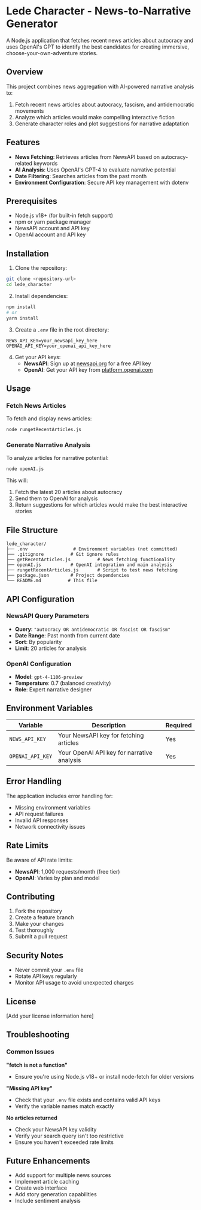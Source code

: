 # Lede Character - News-to-Narrative Generator

A Node.js application that fetches recent news articles about autocracy and uses OpenAI's GPT to identify the best candidates for creating immersive, choose-your-own-adventure stories.

## Overview

This project combines news aggregation with AI-powered narrative analysis to:

1. Fetch recent news articles about autocracy, fascism, and antidemocratic movements
2. Analyze which articles would make compelling interactive fiction
3. Generate character roles and plot suggestions for narrative adaptation

## Features

- **News Fetching**: Retrieves articles from NewsAPI based on autocracy-related keywords
- **AI Analysis**: Uses OpenAI's GPT-4 to evaluate narrative potential
- **Date Filtering**: Searches articles from the past month
- **Environment Configuration**: Secure API key management with dotenv

## Prerequisites

- Node.js v18+ (for built-in fetch support)
- npm or yarn package manager
- NewsAPI account and API key
- OpenAI account and API key

## Installation

1. Clone the repository:

```bash
git clone <repository-url>
cd lede_character
```

2. Install dependencies:

```bash
npm install
# or
yarn install
```

3. Create a `.env` file in the root directory:

```env
NEWS_API_KEY=your_newsapi_key_here
OPENAI_API_KEY=your_openai_api_key_here
```

4. Get your API keys:
   - **NewsAPI**: Sign up at [newsapi.org](https://newsapi.org/) for a free API key
   - **OpenAI**: Get your API key from [platform.openai.com](https://platform.openai.com/)

## Usage

### Fetch News Articles

To fetch and display news articles:

```bash
node rungetRecentArticles.js
```

### Generate Narrative Analysis

To analyze articles for narrative potential:

```bash
node openAI.js
```

This will:

1. Fetch the latest 20 articles about autocracy
2. Send them to OpenAI for analysis
3. Return suggestions for which articles would make the best interactive stories

## File Structure

```
lede_character/
├── .env                 # Environment variables (not committed)
├── .gitignore          # Git ignore rules
├── getRecentArticles.js          # News fetching functionality
├── openAI.js           # OpenAI integration and main analysis
├── rungetRecentArticles.js       # Script to test news fetching
├── package.json        # Project dependencies
└── README.md          # This file
```

## API Configuration

### NewsAPI Query Parameters

- **Query**: `"autocracy OR antidemocratic OR fascist OR fascism"`
- **Date Range**: Past month from current date
- **Sort**: By popularity
- **Limit**: 20 articles for analysis

### OpenAI Configuration

- **Model**: `gpt-4-1106-preview`
- **Temperature**: 0.7 (balanced creativity)
- **Role**: Expert narrative designer

## Environment Variables

| Variable         | Description                                | Required |
| ---------------- | ------------------------------------------ | -------- |
| `NEWS_API_KEY`   | Your NewsAPI key for fetching articles     | Yes      |
| `OPENAI_API_KEY` | Your OpenAI API key for narrative analysis | Yes      |

## Error Handling

The application includes error handling for:

- Missing environment variables
- API request failures
- Invalid API responses
- Network connectivity issues

## Rate Limits

Be aware of API rate limits:

- **NewsAPI**: 1,000 requests/month (free tier)
- **OpenAI**: Varies by plan and model

## Contributing

1. Fork the repository
2. Create a feature branch
3. Make your changes
4. Test thoroughly
5. Submit a pull request

## Security Notes

- Never commit your `.env` file
- Rotate API keys regularly
- Monitor API usage to avoid unexpected charges

## License

[Add your license information here]

## Troubleshooting

### Common Issues

**"fetch is not a function"**

- Ensure you're using Node.js v18+ or install node-fetch for older versions

**"Missing API key"**

- Check that your `.env` file exists and contains valid API keys
- Verify the variable names match exactly

**No articles returned**

- Check your NewsAPI key validity
- Verify your search query isn't too restrictive
- Ensure you haven't exceeded rate limits

## Future Enhancements

- Add support for multiple news sources
- Implement article caching
- Create web interface
- Add story generation capabilities
- Include sentiment analysis
